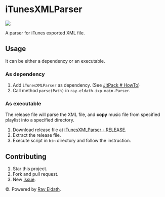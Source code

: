# iTunesXMLParser
 
[![](https://jitpack.io/v/ProgramLeague/iTunesXMLParser.svg)](https://jitpack.io/#ProgramLeague/iTunesXMLParser)

A parser for iTunes exported XML file.

## Usage
It can be either a dependency or an executable.

### As dependency
1. Add `iTunesXMLParser` as dependency. (See [JitPack \# HowTo](https://jitpack.io/#ProgramLeague/iTunesXMLParser#HowTo))
2. Call method `parse(Path)` in `ray.eldath.ixp.main.Parser`.

### As executable
The release file will parse the XML file, and **copy** music file from specified playlist into a specified directory.
1. Download release file at [iTunesXMLParser \- RELEASE](https://github.com/ProgramLeague/iTunesXMLParser/releases/latest).
2. Extract the release file.
3. Execute script in `bin` directory and follow the instruction.

## Contributing
1. Star this project.
2. Fork and pull request.
3. New [issue](https://github.com/ProgramLeague/iTunesXMLParser/issues).

©. Powered by [Ray Eldath](https://stackoverflow.com/users/8711684/ray-eldath).